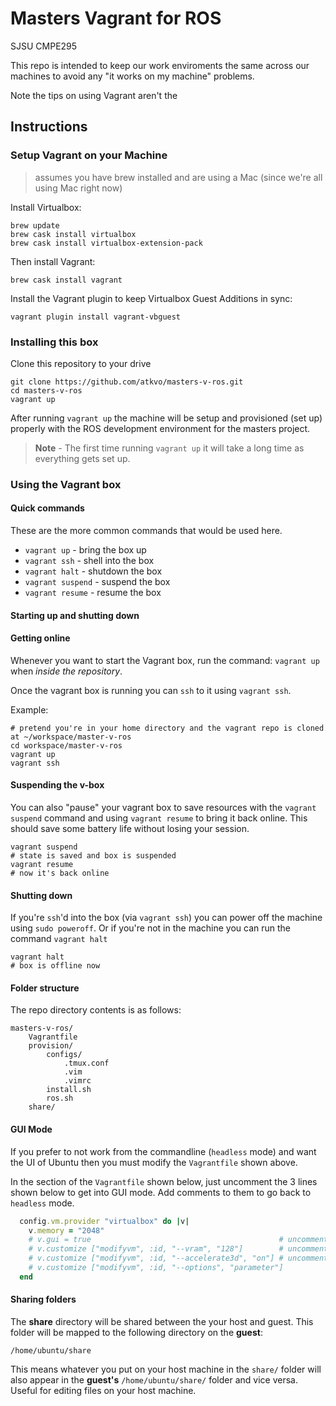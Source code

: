 # Masters Vagrant for ROS

SJSU CMPE295

This repo is intended to keep our work enviroments the same across our machines to avoid any "it works on my machine" problems.

Note the tips on using Vagrant aren't the

## Instructions

### Setup Vagrant on your Machine 
> assumes you have brew installed and are using a Mac (since we're all using Mac right now)

Install Virtualbox:
```
brew update
brew cask install virtualbox
brew cask install virtualbox-extension-pack
```

Then install Vagrant: 

```
brew cask install vagrant
```

Install the Vagrant plugin to keep Virtualbox Guest Additions in sync:
```
vagrant plugin install vagrant-vbguest
```

### Installing this box

Clone this repository to your drive 
```
git clone https://github.com/atkvo/masters-v-ros.git
cd masters-v-ros
vagrant up
```

After running `vagrant up` the machine will be setup and provisioned (set up) properly with the ROS development environment for the masters project. 

> **Note** - The first time running `vagrant up` it will take a long time as everything gets set up.

### Using the Vagrant box
#### Quick commands
These are the more common commands that would be used here.

* `vagrant up` - bring the box up
* `vagrant ssh` - shell into the box
* `vagrant halt` - shutdown the box
* `vagrant suspend` - suspend the box
* `vagrant resume` - resume the box

#### Starting up and shutting down

#### Getting online
Whenever you want to start the Vagrant box, run the command: `vagrant up` when *inside the repository*. 

Once the vagrant box is running you can `ssh` to it using `vagrant ssh`.

Example:
```
# pretend you're in your home directory and the vagrant repo is cloned at ~/workspace/master-v-ros
cd workspace/master-v-ros
vagrant up
vagrant ssh
```

#### Suspending the v-box
You can also "pause" your vagrant box to save resources with the `vagrant suspend` command and using `vagrant resume` to bring it back online. This should save some battery life without losing your session.

```
vagrant suspend
# state is saved and box is suspended
vagrant resume
# now it's back online
```

#### Shutting down
If you're `ssh`'d into the box (via `vagrant ssh`) you can power off the machine using `sudo poweroff`. Or if you're not in the machine you can run the command `vagrant halt`

```
vagrant halt
# box is offline now
```


#### Folder structure
The repo directory contents is as follows:

```
masters-v-ros/
    Vagrantfile
    provision/
        configs/
            .tmux.conf
            .vim
            .vimrc
        install.sh
        ros.sh
    share/
```

#### GUI Mode
If you prefer to not work from the commandline (`headless` mode) and want the UI of Ubuntu then you must modify the `Vagrantfile` shown above.

In the section of the `Vagrantfile` shown below, just uncomment the 3 lines shown below to get into GUI mode. Add comments to them to go back to `headless` mode.

```ruby
  config.vm.provider "virtualbox" do |v|
    v.memory = "2048"
    # v.gui = true                                          # uncomment for GUI
    # v.customize ["modifyvm", :id, "--vram", "128"]        # uncomment for GUI
    # v.customize ["modifyvm", :id, "--accelerate3d", "on"] # uncomment for GUI
    # v.customize ["modifyvm", :id, "--options", "parameter"]
  end
```

#### Sharing folders
The **share** directory will be shared between the your host and guest. This folder will be mapped to the following directory on the **guest**: 

```
/home/ubuntu/share
```

This means whatever you put on your host machine in the `share/` folder will also appear in the **guest's** `/home/ubuntu/share/` folder and vice versa. Useful for editing files on your host machine.
